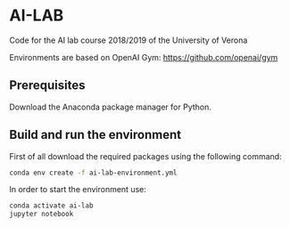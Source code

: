 # AI-LAB

Code for the AI lab course 2018/2019 of the University of Verona

Environments are based on OpenAI Gym: https://github.com/openai/gym

## Prerequisites

Download the Anaconda package manager for Python.

## Build and run the environment

First of all download the required packages using the following command:

```bash
conda env create -f ai-lab-environment.yml
```

In order to start the environment use:

```bash
conda activate ai-lab
jupyter notebook
```
